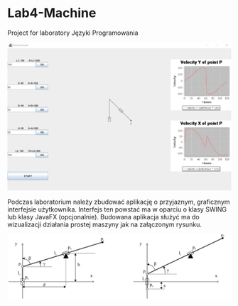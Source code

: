 # Lab4-Machine
Project for laboratory Języki Programowania

![screenshot](photos/info.png)

Podczas laboratorium należy zbudować aplikację o przyjaznym, graficznym interfejsie użytkownika. Interfejs ten powstać ma w oparciu o klasy SWING lub klasy JavaFX (opcjonalnie).
Budowana aplikacja służyć ma do wizualizacji działania prostej maszyny jak na załączonym rysunku.

![screenshot](photos/machine.png)
